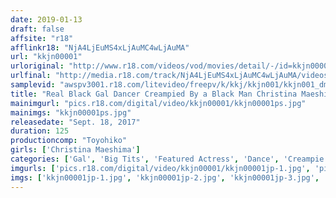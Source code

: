 ```yaml
---
date: 2019-01-13
draft: false
affsite: "r18"
afflinkr18: "NjA4LjEuMS4xLjAuMC4wLjAuMA"
url: "kkjn00001"
urloriginal: "http://www.r18.com/videos/vod/movies/detail/-/id=kkjn00001"
urlfinal: "http://media.r18.com/track/NjA4LjEuMS4xLjAuMC4wLjAuMA/videos/vod/movies/detail/-/id=kkjn00001"
samplevid: "awspv3001.r18.com/litevideo/freepv/k/kkj/kkjn001/kkjn001_dmb_w.mp4"
title: "Real Black Gal Dancer Creampied By a Black Man Christina Maeshima"
mainimgurl: "pics.r18.com/digital/video/kkjn00001/kkjn00001ps.jpg"
mainimgs: "kkjn00001ps.jpg"
releasedate: "Sept. 18, 2017"
duration: 125
productioncomp: "Toyohiko"
girls: ['Christina Maeshima']
categories: ['Gal', 'Big Tits', 'Featured Actress', 'Dance', 'Creampie', 'Deep Throat', 'Sale (limited time)']
imgurls: ['pics.r18.com/digital/video/kkjn00001/kkjn00001jp-1.jpg', 'pics.r18.com/digital/video/kkjn00001/kkjn00001jp-2.jpg', 'pics.r18.com/digital/video/kkjn00001/kkjn00001jp-3.jpg', 'pics.r18.com/digital/video/kkjn00001/kkjn00001jp-4.jpg', 'pics.r18.com/digital/video/kkjn00001/kkjn00001jp-5.jpg', 'pics.r18.com/digital/video/kkjn00001/kkjn00001jp-6.jpg', 'pics.r18.com/digital/video/kkjn00001/kkjn00001jp-7.jpg', 'pics.r18.com/digital/video/kkjn00001/kkjn00001jp-8.jpg', 'pics.r18.com/digital/video/kkjn00001/kkjn00001jp-9.jpg', 'pics.r18.com/digital/video/kkjn00001/kkjn00001jp-10.jpg', 'pics.r18.com/digital/video/kkjn00001/kkjn00001jp-11.jpg', 'pics.r18.com/digital/video/kkjn00001/kkjn00001jp-12.jpg', 'pics.r18.com/digital/video/kkjn00001/kkjn00001jp-13.jpg', 'pics.r18.com/digital/video/kkjn00001/kkjn00001jp-14.jpg', 'pics.r18.com/digital/video/kkjn00001/kkjn00001jp-15.jpg', 'pics.r18.com/digital/video/kkjn00001/kkjn00001jp-16.jpg', 'pics.r18.com/digital/video/kkjn00001/kkjn00001jp-17.jpg', 'pics.r18.com/digital/video/kkjn00001/kkjn00001jp-18.jpg', 'pics.r18.com/digital/video/kkjn00001/kkjn00001jp-19.jpg', 'pics.r18.com/digital/video/kkjn00001/kkjn00001jp-20.jpg']
imgs: ['kkjn00001jp-1.jpg', 'kkjn00001jp-2.jpg', 'kkjn00001jp-3.jpg', 'kkjn00001jp-4.jpg', 'kkjn00001jp-5.jpg', 'kkjn00001jp-6.jpg', 'kkjn00001jp-7.jpg', 'kkjn00001jp-8.jpg', 'kkjn00001jp-9.jpg', 'kkjn00001jp-10.jpg', 'kkjn00001jp-11.jpg', 'kkjn00001jp-12.jpg', 'kkjn00001jp-13.jpg', 'kkjn00001jp-14.jpg', 'kkjn00001jp-15.jpg', 'kkjn00001jp-16.jpg', 'kkjn00001jp-17.jpg', 'kkjn00001jp-18.jpg', 'kkjn00001jp-19.jpg', 'kkjn00001jp-20.jpg']
---
```

